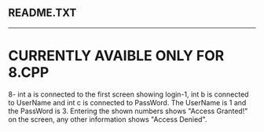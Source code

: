 ## README.TXT
---------------------------------------------------------------------------------------------------------------------------------------------------------------
# CURRENTLY AVAIBLE ONLY FOR 8.CPP

8- int a is connected to the first screen showing login-1, int b is connected to UserName and int c is connected to PassWord. The UserName is 1 and the PassWord is 3. Entering the shown numbers shows "Access Granted!" on the screen, any other information shows "Access Denied".
